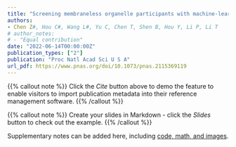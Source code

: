 ```yaml
---
title: "Screening membraneless organelle participants with machine-learning models that integrate multimodal features"
authors:
- Chen Z#, Hou C#, Wang L#, Yu C, Chen T, Shen B, Hou Y, Li P, Li T
# author_notes:
# - "Equal contribution"
date: "2022-06-14T00:00:00Z"
publication_types: ["2"]
publication: "Proc Natl Acad Sci U S A"
url_pdf: https://www.pnas.org/doi/10.1073/pnas.2115369119
---
```



{{% callout note %}}
Click the *Cite* button above to demo the feature to enable visitors to import publication metadata into their reference management software.
{{% /callout %}}

{{% callout note %}}
Create your slides in Markdown - click the *Slides* button to check out the example.
{{% /callout %}}

Supplementary notes can be added here, including [code, math, and images](https://wowchemy.com/docs/writing-markdown-latex/).
